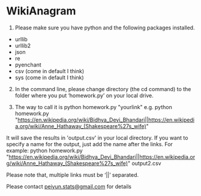 # WikiAnagram

1. Please make sure you have python and the following packages installed.
- urllib
- urllib2
- json
- re
- pyenchant
- csv (come in default I think)
- sys (come in default I think)

2. In the command line, please change directory (the cd command) to the folder where you put ‘homework.py’ on your local drive.

3. The way to call it is 
python homework.py "yourlink"
e.g.
python homework.py "https://en.wikipedia.org/wiki/Bidhya_Devi_Bhandari||https://en.wikipedia.org/wiki/Anne_Hathaway_(Shakespeare%27s_wife)"

It will save the results in 'output.csv' in your local directory. If you want to specify a name for the output, just add the name after the links. For example:
python homework.py "https://en.wikipedia.org/wiki/Bidhya_Devi_Bhandari||https://en.wikipedia.org/wiki/Anne_Hathaway_(Shakespeare%27s_wife)" output2.csv

Please note that, multiple links must be ‘||’ separated.

Please contact peiyun.stats@gmail.com for details
